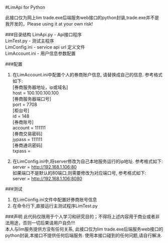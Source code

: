 #LimApi for Python

此接口仅为网上lim trade.exe后端服务web接口的python封装,trade.exe并不是我开发的，Please using it at your own risk!

###目录结构
LimApi.py      - Api接口程序 \
LimTest.py     - 测试主程序 \
LimConfig.ini  - service api url 定义文件 \
LimAccount.ini - 用户信息参数配置

###配置
1. 在LimAccount.ini中配置个人的券商账户信息, 请替换成自己的信息. 参考格式如下: \
[券商服务器地址，ip或域名] \
host = 100.100.100.100 \
[券商服务器端口号] \
port = 7708 \
[柜台号] \
id = 148 \
[券商账号] \
account = 111111 \
[券商交易密码] \
jypass = 111111 \
[券商通讯密码] \
txpass =

2. 在LimConfig.ini中,将server修改为自己本地服务运行的ip地址. 参考格式如下: \
server = http://192.168.1.106:80 \
如果端口不是默认的80端口,则需要修改为对应端口号, 参考格式如下: \
server = http://192.168.1.106:8080

###测试
1. 在LimConfig.ini文件中配置好券商账号信息
2. 在命令行下,直接运行主测试程序LimTest.py

###声明
此代码仅限用于个人学习和研究目的；不得将上述内容用于商业或者非法用途，否则一切后果请用户自负!!!\
本人与lim服务提供方没有任何关系, 此接口仅为lim trade.exe后端服务web接口的python封装,本接口不提供任何后端服务.
使用本接口碰到的任何问题,请自行解决.

